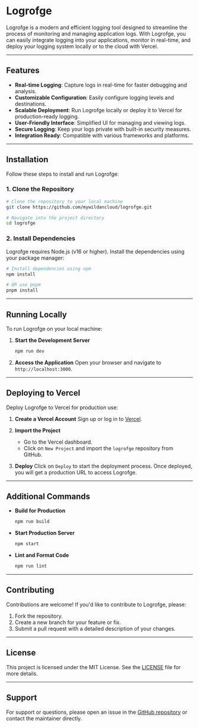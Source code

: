 # Logrofge

Logrofge is a modern and efficient logging tool designed to streamline the process of monitoring and managing application logs. With Logrofge, you can easily integrate logging into your applications, monitor in real-time, and deploy your logging system locally or to the cloud with Vercel.

---

## Features

- **Real-time Logging**: Capture logs in real-time for faster debugging and analysis.
- **Customizable Configuration**: Easily configure logging levels and destinations.
- **Scalable Deployment**: Run Logrofge locally or deploy it to Vercel for production-ready logging.
- **User-Friendly Interface**: Simplified UI for managing and viewing logs.
- **Secure Logging**: Keep your logs private with built-in security measures.
- **Integration Ready**: Compatible with various frameworks and platforms.

---

## Installation

Follow these steps to install and run Logrofge:

### 1. Clone the Repository

```bash
# Clone the repository to your local machine
git clone https://github.com/mywildancloud/logrofge.git

# Navigate into the project directory
cd logrofge
```

### 2. Install Dependencies

Logrofge requires Node.js (v16 or higher). Install the dependencies using your package manager:

```bash
# Install dependencies using npm
npm install

# OR use pnpm
pnpm install
```

---

## Running Locally

To run Logrofge on your local machine:

1. **Start the Development Server**
   ```bash
   npm run dev
   ```

2. **Access the Application**
   Open your browser and navigate to `http://localhost:3000`.

---

## Deploying to Vercel

Deploy Logrofge to Vercel for production use:

1. **Create a Vercel Account**
   Sign up or log in to [Vercel](https://vercel.com/).

2. **Import the Project**
   - Go to the Vercel dashboard.
   - Click on `New Project` and import the `logrofge` repository from GitHub.

3. **Deploy**
   Click on `Deploy` to start the deployment process. Once deployed, you will get a production URL to access Logrofge.

---

## Additional Commands

- **Build for Production**
  ```bash
  npm run build
  ```

- **Start Production Server**
  ```bash
  npm start
  ```

- **Lint and Format Code**
  ```bash
  npm run lint
  ```

---

## Contributing

Contributions are welcome! If you'd like to contribute to Logrofge, please:

1. Fork the repository.
2. Create a new branch for your feature or fix.
3. Submit a pull request with a detailed description of your changes.

---

## License

This project is licensed under the MIT License. See the [LICENSE](./LICENSE) file for more details.

---

## Support

For support or questions, please open an issue in the [GitHub repository](https://github.com/mywildancloud/logrofge/issues) or contact the maintainer directly.

